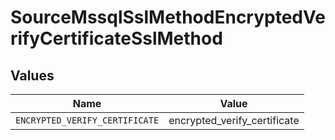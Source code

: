 # SourceMssqlSslMethodEncryptedVerifyCertificateSslMethod


## Values

| Name                           | Value                          |
| ------------------------------ | ------------------------------ |
| `ENCRYPTED_VERIFY_CERTIFICATE` | encrypted_verify_certificate   |